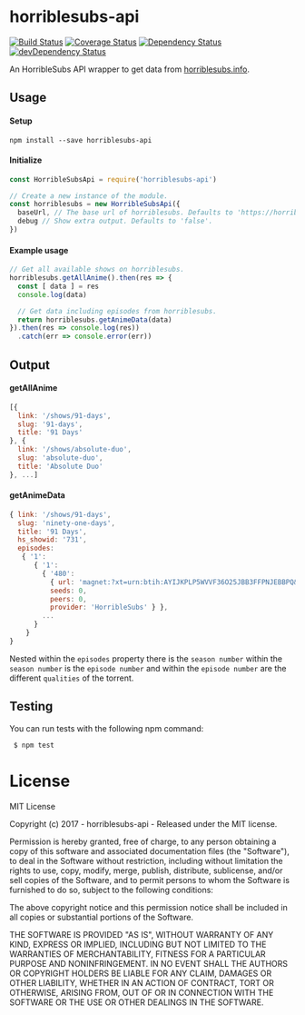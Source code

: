 # horriblesubs-api

[![Build Status][travis-image]][travis-url]
[![Coverage Status][coverage-image]][coverage-url]
[![Dependency Status][david-image]][david-url]
[![devDependency Status][dev-david-image]][dev-david-url]

[travis-url]: https://travis-ci.org/ChrisAlderson/horriblesubs-apii
[travis-image]: https://travis-ci.org/ChrisAlderson/horriblesubs-apii.svg?branch=master
[coverage-url]: https://coveralls.io/github/ChrisAlderson/horriblesubs-apii?branch=master
[coverage-image]: https://coveralls.io/repos/github/ChrisAlderson/horriblesubs-apii/badge.svg?branch=master
[david-url]: https://david-dm.org/ChrisAlderson/horriblesubs-apii
[david-image]: https://david-dm.org/ChrisAlderson/horriblesubs-apii.svg
[dev-david-url]: https://david-dm.org/ChrisAlderson/horriblesubs-apii?type=dev
[dev-david-image]: https://david-dm.org/ChrisAlderson/horriblesubs-apii/dev-status.svg

An HorribleSubs API wrapper to get data from [horriblesubs.info](https://horriblesubs.info/).

## Usage

#### Setup
```
npm install --save horriblesubs-api
```

#### Initialize
```js
const HorribleSubsApi = require('horriblesubs-api')

// Create a new instance of the module.
const horriblesubs = new HorribleSubsApi({
  baseUrl, // The base url of horriblesubs. Defaults to 'https://horriblesubs.info/'.
  debug // Show extra output. Defaults to 'false'.
})
```

#### Example usage
```js
// Get all available shows on horriblesubs.
horriblesubs.getAllAnime().then(res => {
  const [ data ] = res
  console.log(data)

  // Get data including episodes from horriblesubs.
  return horriblesubs.getAnimeData(data)
}).then(res => console.log(res))
  .catch(err => console.error(err))
```

## Output

#### getAllAnime
```js
[{
  link: '/shows/91-days',
  slug: '91-days',
  title: '91 Days'
}, {
  link: '/shows/absolute-duo',
  slug: 'absolute-duo',
  title: 'Absolute Duo'
}, ...]
```

#### getAnimeData
```js
{ link: '/shows/91-days',
  slug: 'ninety-one-days',
  title: '91 Days',
  hs_showid: '731',
  episodes:
   { '1':
      { '1':
        { '480':
          { url: 'magnet:?xt=urn:btih:AYIJKPLP5WVVF36O25JBB3FFPNJEBBPQ&tr=http://open.nyaatorrents.info:6544/announce&tr=udp://tracker.openbittorrent.com:80/announce&tr=udp://tracker.coppersurfer.tk:6969/announce',
          seeds: 0,
          peers: 0,
          provider: 'HorribleSubs' } },
        ...
      }
    }
}
```

Nested within the `episodes` property there is the `season number`
within the `season number` is the `episode number` and within the
`episode number` are the different `qualities` of the torrent.

## Testing

You can run tests with the following npm command:
```
 $ npm test
```

# License

MIT License

Copyright (c) 2017 - horriblesubs-api - Released under the MIT license.

Permission is hereby granted, free of charge, to any person obtaining a copy
of this software and associated documentation files (the "Software"), to deal
in the Software without restriction, including without limitation the rights
to use, copy, modify, merge, publish, distribute, sublicense, and/or sell
copies of the Software, and to permit persons to whom the Software is
furnished to do so, subject to the following conditions:

The above copyright notice and this permission notice shall be included in all
copies or substantial portions of the Software.

THE SOFTWARE IS PROVIDED "AS IS", WITHOUT WARRANTY OF ANY KIND, EXPRESS OR
IMPLIED, INCLUDING BUT NOT LIMITED TO THE WARRANTIES OF MERCHANTABILITY,
FITNESS FOR A PARTICULAR PURPOSE AND NONINFRINGEMENT. IN NO EVENT SHALL THE
AUTHORS OR COPYRIGHT HOLDERS BE LIABLE FOR ANY CLAIM, DAMAGES OR OTHER
LIABILITY, WHETHER IN AN ACTION OF CONTRACT, TORT OR OTHERWISE, ARISING FROM,
OUT OF OR IN CONNECTION WITH THE SOFTWARE OR THE USE OR OTHER DEALINGS IN THE
SOFTWARE.
